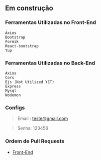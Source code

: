## Em construção

### Ferramentas Utilizadas no Front-End
    Axios
    Bootstrap
    Formik
    React-bootstrap 
    Yup 
### Ferramentas Utilizadas no Back-End
    Axios
    Cors
    Ejs (Not Utilized YET)
    Express
    Mysql
    Nodemon

### Configs
> Email : teste@gmail.com

> Senha: 	123456

### Ordem de Pull Requests
- [Front-End](https://github.com/Underewarrr/sigamais-app/pull/1)
